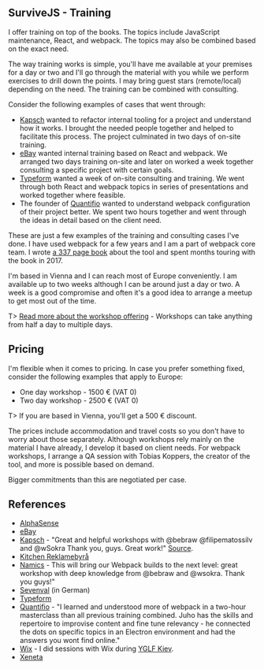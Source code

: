 ## SurviveJS - Training

I offer training on top of the books. The topics include JavaScript maintenance, React, and webpack. The topics may also be combined based on the exact need.

The way training works is simple, you'll have me available at your premises for a day or two and I'll go through the material with you while we perform exercises to drill down the points. I may bring guest stars (remote/local) depending on the need. The training can be combined with consulting.

Consider the following examples of cases that went through:

- [Kapsch](http://www.kapsch.net/) wanted to refactor internal tooling for a project and understand how it works. I brought the needed people together and helped to facilitate this process. The project culminated in two days of on-site training.
- [eBay](https://www.ebay.de/) wanted internal training based on React and webpack. We arranged two days training on-site and later on worked a week together consulting a specific project with certain goals.
- [Typeform](https://www.typeform.com/) wanted a week of on-site consulting and training. We went through both React and webpack topics in series of presentations and worked together where feasible.
- The founder of [Quantifio](http://www.quantifio.no/) wanted to understand webpack configuration of their project better. We spent two hours together and went through the ideas in detail based on the client need.

These are just a few examples of the training and consulting cases I've done. I have used webpack for a few years and I am a part of webpack core team. I wrote [a 337 page book](https://www.amazon.com/dp/B08P2C69PR) about the tool and spent months touring with the book in 2017.

I'm based in Vienna and I can reach most of Europe conveniently. I am available up to two weeks although I can be around just a day or two. A week is a good compromise and often it's a good idea to arrange a meetup to get most out of the time.

T> [Read more about the workshop offering](/workshop/) - Workshops can take anything from half a day to multiple days.

## Pricing

I'm flexible when it comes to pricing. In case you prefer something fixed, consider the following examples that apply to Europe:

- One day workshop - 1500 € (VAT 0)
- Two day workshop - 2500 € (VAT 0)

T> If you are based in Vienna, you'll get a 500 € discount.

The prices include accommodation and travel costs so you don't have to worry about those separately. Although workshops rely mainly on the material I have already, I develop it based on client needs. For webpack workshops, I arrange a QA session with Tobias Koppers, the creator of the tool, and more is possible based on demand.

Bigger commitments than this are negotiated per case.

## References

- [AlphaSense](https://www.alpha-sense.com/)
- [eBay](https://www.ebay.de/)
- [Kapsch](http://www.kapsch.net/) - "Great and helpful workshops with @bebraw @filipematossilv and @wSokra Thank you, guys. Great work!" [Source](https://twitter.com/aalbericio/status/935574136528818177).
- [Kitchen Reklamebyrå](http://www.kitchen.no/)
- [Namics](https://www.namics.com/) - This will bring our Webpack builds to the next level: great workshop with deep knowledge from @bebraw and @wsokra. Thank you guys!"
- [Sevenval](https://www.sevenval.com/blog/5093/webpack-master-ein-kurzer-ruckblick-auf-unseren-workshop-mit-bebraw/) (in German)
- [Typeform](https://www.typeform.com/)
- [Quantifio](http://www.quantifio.no/) - "I learned and understood more of webpack in a two-hour masterclass than all previous training combined. Juho has the skills and repertoire to improvise content and fine tune relevancy - he connected the dots on specific topics in an Electron environment and had the answers you wont find online."
- [Wix](https://www.wix.com/) - I did sessions with Wix during [YGLF Kiev](http://yglf.com.ua/).
- [Xeneta](https://www.xeneta.com/)
